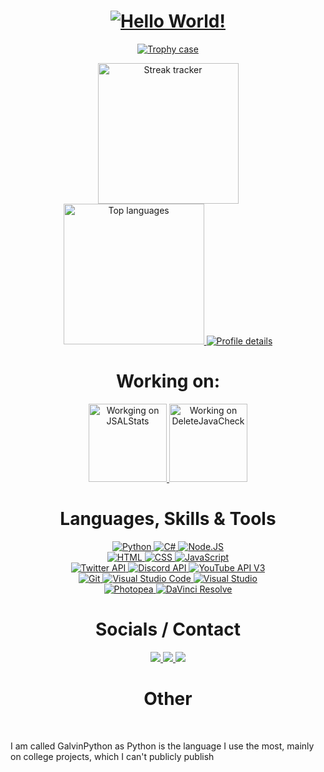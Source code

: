 <!-- Hello, World! -->
<h1 align="center">
    <a href="#">
        <img src="https://readme-typing-svg.herokuapp.com/?font=Roboto&color=violet&size=35&center=true&vCenter=true&lines=Hello%2C+World!" alt="Hello World!">
    </a>
</h1>

<!-- Trophies -->
<p align="center">
    <a href="#">
        <img src="https://github-profile-trophy.vercel.app/?username=GalvinPython&theme=radical&no-bg=true&no-frame=true&column=6" alt="Trophy case">
    </a>
</p>

<p align="center">
<a href="#">
    <img src="https://github-readme-streak-stats.herokuapp.com/?user=GalvinPython&theme=highcontrast&background=0d1117&ring=FFFFFF&fire=FFFFFF&currStreakLabel=DDDDDD&sideLabels=EBEBEB&dates=EBEBEB" height="225" alt="Streak tracker">
</a>
<br>
<a href="#">
    <img src="https://github-readme-stats.vercel.app/api/top-langs/?username=GalvinPython&layout=compact&bg_color=0d1117&text_color=EBEBEB&title_color=FFF&langs_count=6"  height="225" alt="Top languages">
</a>
<a href="#">
    <img src="https://github-profile-summary-cards.vercel.app/api/cards/profile-details?username=galvinpython&theme=github" alt="Profile details">
</a>
</p>

<h1 align="center"> Working on: </h1>
<p align="center">

<a href="https://github.com/GalvinPython/jsalstats">
    <img src="https://github-readme-stats.vercel.app/api/pin/?username=GalvinPython&repo=JSALStats&bg_color=0d1117&text_color=EBEBEB&title_color=FFF"  height="125" alt="Workging on JSALStats">
</a>
<a href="https://github.com/GalvinPython/deletejavacheck">
    <img src="https://github-readme-stats.vercel.app/api/pin/?username=GalvinPython&repo=DeleteJavaCheck&bg_color=0d1117&text_color=EBEBEB&title_color=FFF"  height="125" alt="Working on DeleteJavaCheck">
</a>

<br>
</p>



<h1 align="center"> Languages, Skills & Tools </h1>

<p align="center">
<!-- LANGUAGES - GENERAL -->
<a href="https://www.python.org/">
    <img src="https://img.shields.io/badge/Python-FFD43B?style=for-the-badge&logo=python&logoColor=blue" alt="Python">
</a>
<a href="https://docs.microsoft.com/en-us/dotnet/csharp/">
    <img src="https://img.shields.io/badge/c%23-%23239120.svg?style=for-the-badge&logo=c-sharp&logoColor=white" alt="C#">
</a>
<a href="https://nodejs.org/">
    <img src="https://img.shields.io/badge/node.js-h9f63.svg?style=for-the-badge&logo=Node.js&logoColor=white" alt="Node.JS">
</a>

<br>

<!-- LANGUAGES - WEB -->
<a href="https://wikipedia.org/wiki/HTML5">
    <img src="https://img.shields.io/badge/html5-%23E34F26.svg?style=for-the-badge&logo=html5&logoColor=white" alt="HTML">
</a>
<a href="https://wikipedia.org/wiki/CSS">
    <img src="https://img.shields.io/badge/css3-%231572B6.svg?style=for-the-badge&logo=css3&logoColor=white" alt="CSS">
</a>
<a href="https://www.javascript.com/">
    <img src="https://img.shields.io/badge/javascript-F7DF1E?style=for-the-badge&logo=javascript&logoColor=black" alt="JavaScript">
</a>

<br>

<!-- SKILLS - API -->
<a href="https://developer.twitter.com">
    <img src="https://img.shields.io/badge/Twitter%20API-%2300acee.svg?style=for-the-badge&logo=twitter&logoColor=white" alt="Twitter API">
</a>
<a href="https://discord.com/developers/applications">
    <img src="https://img.shields.io/badge/Discord%20api-%237289DA.svg?style=for-the-badge&logo=discord&logoColor=white" alt="Discord API">
</a>
<a href="https://developers.google.com/youtube/v3">
    <img src="https://img.shields.io/badge/youtube%20api-FF0000?style=for-the-badge&logo=youtube&logoColor=white" alt="YouTube API V3">
</a>

<br>

<!-- TOOLS - DEV -->
<a href="https://git-scm.com/">
    <img src="https://img.shields.io/badge/git-%23F05033.svg?style=for-the-badge&logo=git&logoColor=white" alt="Git">
</a>
<a href="https://code.visualstudio.com/">
    <img src="https://img.shields.io/badge/visual%20studio%20code-007ACC.svg?style=for-the-badge&logo=visualstudiocode&logoColor=white" alt="Visual Studio Code">
</a>
<a href="https://visualstudio.microsoft.com/">
    <img src="https://img.shields.io/badge/visual%20studio-5C2D91.svg?style=for-the-badge&logo=visualstudio&logoColor=white" alt="Visual Studio">
</a>


<br>

<!-- TOOLS - OTHER -->
<a href="https://www.photopea.com/">
    <img src="https://img.shields.io/badge/photopea-18A497.svg?style=for-the-badge&logo=photopea&logoColor=white" alt="Photopea">
</a>
<a href="https://www.blackmagicdesign.com/products/davinciresolve">
    <img src="https://img.shields.io/badge/davinci%20resolve-383838.svg?style=for-the-badge" alt="DaVinci Resolve">
</a>
</p>

<h1 align="center">Socials / Contact</h1>
<p align="center">
    <a href="https://github.com/GalvinPython">
        <img src="https://img.shields.io/github/followers/galvinpython?style=for-the-badge">
    </a>
    <a href="https://twitter.com/egalvinyt">
        <img src="https://img.shields.io/badge/Twitter-%2300acee?style=for-the-badge&logo=twitter&logoColor=white">
    </a>
    <a href="mailto:redblockyt63@gmail.com">
        <img src="https://img.shields.io/badge/Gmail-D14836?style=for-the-badge&logo=gmail&logoColor=white">
    </a>
    <!--<a href="">
        <img src="https://img.shields.io/badge/Linkedin-0A66C2?style=for-the-badge&logo=linkedin&logoColor=white">
    </a>
    <a href="">
        <img alt="YouTube Channel Subscribers" src="https://img.shields.io/youtube/channel/subscribers/[channel]?style=for-the-badge">
    </a>
    <a href="">
        <img src="https://img.shields.io/badge/Gmail-D14836?style=for-the-badge&logo=gmail&logoColor=white">
    </a>-->
    <br>
</p>

<h1 align="center">Other</h1>
<br>

<p>I am called GalvinPython as Python is the language I use the most, mainly on college projects, which I can't publicly publish</p>
